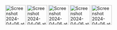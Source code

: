 
<img width="64" alt="Screenshot 2024-04-06 at 3 44 55 PM" src="https://github.com/Vannala-Rachana/Cookbook/assets/87081501/dcc48f34-aaea-47ea-a064-4de53967678a">
<img width="64" alt="Screenshot 2024-04-06 at 3 44 34 PM" src="https://github.com/Vannala-Rachana/Cookbook/assets/87081501/eacac9aa-a0c9-449f-86e1-324b58881d23">
<img width="64" alt="Screenshot 2024-04-06 at 3 45 05 PM" src="https://github.com/Vannala-Rachana/Cookbook/assets/87081501/a2c3a29b-5a86-46b6-b86c-20e4dcbe207c">
<img width="64" alt="Screenshot 2024-04-06 at 3 45 17 PM" src="https://github.com/Vannala-Rachana/Cookbook/assets/87081501/a9107393-35cf-452f-883e-e232637146cf">
<img width="64" alt="Screenshot 2024-04-06 at 3 45 25 PM" src="https://github.com/Vannala-Rachana/Cookbook/assets/87081501/8d8e0380-42ed-443f-b0f1-acfea64d7f32">
